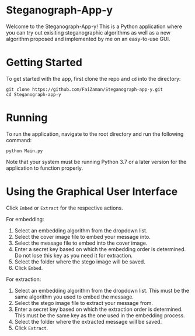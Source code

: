# Steganograph-App-y

Welcome to the Steganograph-App-y! This is a Python application where you can try out exisiting steganographic algorithms as well as a new algorithm proposed and implemented by me on an easy-to-use GUI.

# Getting Started

To get started with the app, first clone the repo and `cd` into the directory:

```
git clone https://github.com/FaiZaman/Steganograph-app-y.git
cd Steganograph-app-y
```

# Running

To run the application, navigate to the root directory and run the following command:

```
python Main.py
```

Note that your system must be running Python 3.7 or a later version for the application to function properly.

# Using the Graphical User Interface

Click `Embed` or `Extract` for the respective actions.

For embedding:

1) Select an embedding algorithm from the dropdown list.
2) Select the cover image file to embed your message into.
3) Select the message file to embed into the cover image.
4) Enter a secret key based on which the embedding order is determined. Do not lose this key as you need it for extraction.
5) Select the folder where the stego image will be saved.
6) Click `Embed`.

For extraction:

1) Select an embedding algorithm from the dropdown list. This must be the same algorithm you used to embed the message.
2) Select the stego image file to extract your message from.
3) Enter a secret key based on which the extraction order is determined. This must be the same key as the one used in the embedding process.
4) Select the folder where the extracted message will be saved.
5) Click `Extract`.
